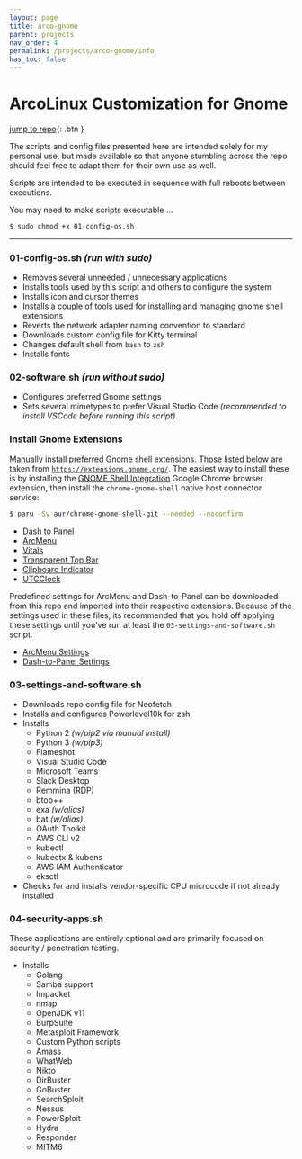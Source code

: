 ```yaml
---
layout: page
title: arco-gnome
parent: projects
nav_order: 4
permalink: /projects/arco-gnome/info
has_toc: false
---
```


# ArcoLinux Customization for Gnome

[jump to repo](https://github.com/bryandodd/arco-gnome){: .btn }

The scripts and config files presented here are intended solely for my personal use, but made available so that anyone stumbling across the repo should feel free to adapt them for their own use as well.

Scripts are intended to be executed in sequence with full reboots between executions.

You may need to make scripts executable ...
``` bash
$ sudo chmod +x 01-config-os.sh
```

---

### 01-config-os.sh _(run with sudo)_
* Removes several unneeded / unnecessary applications
* Installs tools used by this script and others to configure the system
* Installs icon and cursor themes
* Installs a couple of tools used for installing and managing gnome shell extensions
* Reverts the network adapter naming convention to standard
* Downloads custom config file for Kitty terminal
* Changes default shell from `bash` to `zsh`
* Installs fonts

### 02-software.sh _(run without sudo)_
* Configures preferred Gnome settings
* Sets several mimetypes to prefer Visual Studio Code _(recommended to install VSCode before running this script)_

### Install Gnome Extensions
Manually install preferred Gnome shell extensions. Those listed below are taken from [`https://extensions.gnome.org/`](https://extensions.gnome.org/). The easiest way to install these is by installing the [GNOME Shell Integration](https://chrome.google.com/webstore/detail/gnome-shell-integration/gphhapmejobijbbhgpjhcjognlahblep) Google Chrome browser extension, then install the `chrome-gnome-shell` native host connector service:
``` bash
$ paru -Sy aur/chrome-gnome-shell-git --needed --noconfirm
```

* [Dash to Panel](https://extensions.gnome.org/extension/1160/dash-to-panel/)
* [ArcMenu](https://extensions.gnome.org/extension/3628/arcmenu/)
* [Vitals](https://extensions.gnome.org/extension/1460/vitals/)
* [Transparent Top Bar](https://extensions.gnome.org/extension/1765/transparent-topbar/)
* [Clipboard Indicator](https://extensions.gnome.org/extension/779/clipboard-indicator/)
* [UTCClock](https://extensions.gnome.org/extension/1183/utcclock/)

Predefined settings for ArcMenu and Dash-to-Panel can be downloaded from this repo and imported into their respective extensions. Because of the settings used in these files, its recommended that you hold off applying these settings until you've run at least the `03-settings-and-software.sh` script.
* [ArcMenu Settings](https://raw.githubusercontent.com/bryandodd/arco-gnome/main/configs/arcmenu/arcmenu-settings.bak)
* [Dash-to-Panel Settings](https://raw.githubusercontent.com/bryandodd/arco-gnome/main/configs/dash-to-panel/dtp-settings.bak)

### 03-settings-and-software.sh
* Downloads repo config file for Neofetch
* Installs and configures Powerlevel10k for zsh
* Installs
    * Python 2 _(w/pip2 via manual install)_
    * Python 3 _(w/pip3)_
    * Flameshot
    * Visual Studio Code
    * Microsoft Teams
    * Slack Desktop
    * Remmina (RDP)
    * btop++
    * exa _(w/alias)_
    * bat _(w/alias)_
    * OAuth Toolkit
    * AWS CLI v2
    * kubectl
    * kubectx & kubens
    * AWS IAM Authenticator
    * eksctl
* Checks for and installs vendor-specific CPU microcode if not already installed

### 04-security-apps.sh
These applications are entirely optional and are primarily focused on security / penetration testing.

* Installs
    * Golang
    * Samba support
    * Impacket
    * nmap
    * OpenJDK v11
    * BurpSuite
    * Metasploit Framework
    * Custom Python scripts
    * Amass
    * WhatWeb
    * Nikto
    * DirBuster
    * GoBuster
    * SearchSploit
    * Nessus
    * PowerSploit
    * Hydra
    * Responder
    * MITM6